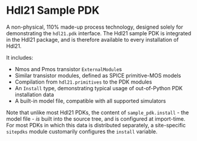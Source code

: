 
# Hdl21 Sample PDK

A non-physical, 110% made-up process technology, designed solely for demonstrating the `hdl21.pdk` interface. 
The Hdl21 sample PDK is integrated in the Hdl21 package, and is therefore available to every installation of Hdl21. 

It includes: 
* Nmos and Pmos transistor `ExternalModule`s
* Similar transistor modules, defined as SPICE primitive-MOS models
* Compilation from `hdl21.primitives` to the PDK modules 
* An `Install` type, demonstrating typical usage of out-of-Python PDK installation data 
* A built-in model file, compatible with all supported simulators

Note that unlike most Hdl21 PDKs, the content of `sample_pdk.install` - the model file - 
*is* built into the source tree, and is configured at import-time. 
For most PDKs in which this data is distributed separately, 
a site-specific `sitepdks` module customarily configures the `install` variable.
